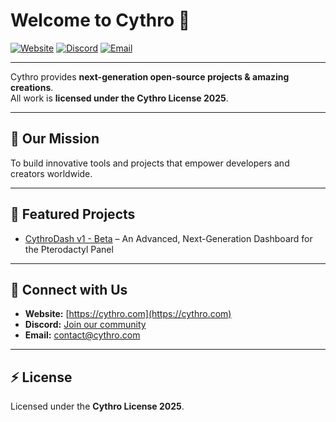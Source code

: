 # Welcome to Cythro 🚀

[![Website](https://img.shields.io/badge/Website-https%3A%2F%2Fcythro.com-blue)](https://cythro.com) 
[![Discord](https://img.shields.io/badge/Discord-Join%20Us-purple)](https://discord.gg/nTXCSAtr3D) 
[![Email](https://img.shields.io/badge/Contact-contact%40cythro.com-red)](mailto:contact@cythro.com)

---

Cythro provides **next-generation open-source projects & amazing creations**.  
All work is **licensed under the Cythro License 2025**.

---

## 🌟 Our Mission
To build innovative tools and projects that empower developers and creators worldwide.

---

## 🚀 Featured Projects
- [CythroDash v1 - Beta](https://github.com/CythroCom/CythroDash) – An Advanced, Next-Generation Dashboard for the Pterodactyl Panel



---

## 🤝 Connect with Us
- **Website:** [https://cythro.com](https://cythro.com)  
- **Discord:** [Join our community](https://discord.gg/nTXCSAtr3D)  
- **Email:** [contact@cythro.com](mailto:contact@cythro.com)

---

## ⚡ License
Licensed under the **Cythro License 2025**.
